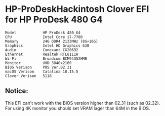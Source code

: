 # HP-ProDeskHackintosh Clover EFI for HP ProDesk 480 G4
```
Model            HP ProDesk 480 G4
CPU              Intel Core i7-7700
Memory           24G DDR4 2133MHz (8G+16G)
Graphics         Intel HD Graphics 630
Audio            Conexant CX20632
Ethernet         Realtek RTL8111H
Wi-Fi            Broadcom BCM94352HMB
Monitor          UHD 3840x2160
BIOS Verison     P05 Ver.02.31
macOS Verison    Catalina 10.15.5
Clover Verison   5118
```

## Notice: 
This EFI can't work with the BIOS version higher than 02.31 (such as 02.32).  
For using 4K monitor you should set VRAM lager than 64M in the BIOS.

